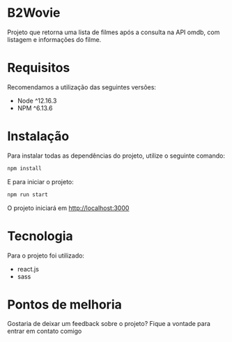 # B2Wovie

Projeto que retorna uma lista de filmes após a consulta na API omdb, com listagem e informações do filme.

# Requisitos
Recomendamos a utilização das seguintes versões:
- Node ^12.16.3
- NPM ^6.13.6

# Instalação
Para instalar todas as dependências do projeto, utilize o seguinte comando: 
```sh
npm install
```
E para iniciar o projeto: 
```sh
npm run start
```
O projeto iniciará em [http://localhost:3000](http://localhost:3000)

# Tecnologia
Para o projeto foi utilizado:
- react.js
- sass

# Pontos de melhoria
Gostaria de deixar um feedback sobre o projeto?
Fique a vontade para entrar em contato comigo

